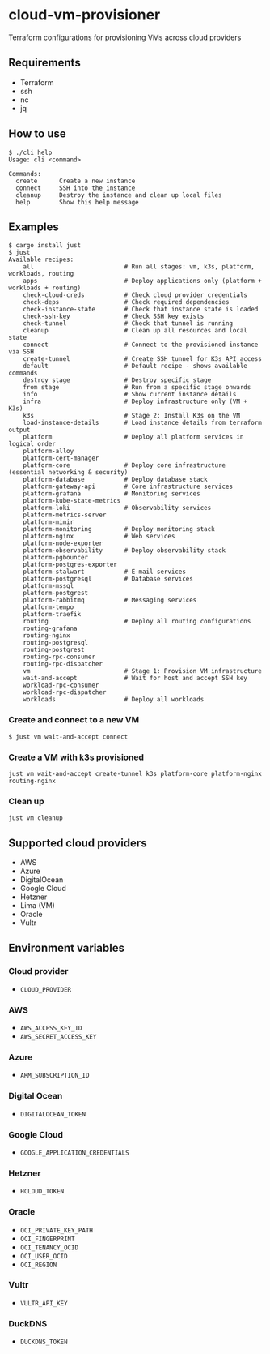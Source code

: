 # cloud-vm-provisioner
Terraform configurations for provisioning VMs across cloud providers

## Requirements

* Terraform
* ssh
* nc
* jq

## How to use

```
$ ./cli help
Usage: cli <command>

Commands:
  create      Create a new instance
  connect     SSH into the instance
  cleanup     Destroy the instance and clean up local files
  help        Show this help message
```

## Examples

```shell
$ cargo install just
$ just
Available recipes:
    all                         # Run all stages: vm, k3s, platform, workloads, routing
    apps                        # Deploy applications only (platform + workloads + routing)
    check-cloud-creds           # Check cloud provider credentials
    check-deps                  # Check required dependencies
    check-instance-state        # Check that instance state is loaded
    check-ssh-key               # Check SSH key exists
    check-tunnel                # Check that tunnel is running
    cleanup                     # Clean up all resources and local state
    connect                     # Connect to the provisioned instance via SSH
    create-tunnel               # Create SSH tunnel for K3s API access
    default                     # Default recipe - shows available commands
    destroy stage               # Destroy specific stage
    from stage                  # Run from a specific stage onwards
    info                        # Show current instance details
    infra                       # Deploy infrastructure only (VM + K3s)
    k3s                         # Stage 2: Install K3s on the VM
    load-instance-details       # Load instance details from terraform output
    platform                    # Deploy all platform services in logical order
    platform-alloy
    platform-cert-manager
    platform-core               # Deploy core infrastructure (essential networking & security)
    platform-database           # Deploy database stack
    platform-gateway-api        # Core infrastructure services
    platform-grafana            # Monitoring services
    platform-kube-state-metrics
    platform-loki               # Observability services
    platform-metrics-server
    platform-mimir
    platform-monitoring         # Deploy monitoring stack
    platform-nginx              # Web services
    platform-node-exporter
    platform-observability      # Deploy observability stack
    platform-pgbouncer
    platform-postgres-exporter
    platform-stalwart           # E-mail services
    platform-postgresql         # Database services
    platform-mssql         
    platform-postgrest
    platform-rabbitmq           # Messaging services
    platform-tempo
    platform-traefik
    routing                     # Deploy all routing configurations
    routing-grafana
    routing-nginx
    routing-postgresql
    routing-postgrest
    routing-rpc-consumer
    routing-rpc-dispatcher
    vm                          # Stage 1: Provision VM infrastructure
    wait-and-accept             # Wait for host and accept SSH key
    workload-rpc-consumer
    workload-rpc-dispatcher
    workloads                   # Deploy all workloads
```

### Create and connect to a new VM

```
$ just vm wait-and-accept connect
```

### Create a VM with k3s provisioned

```
just vm wait-and-accept create-tunnel k3s platform-core platform-nginx routing-nginx
```

### Clean up

```
just vm cleanup
```

## Supported cloud providers

* AWS
* Azure
* DigitalOcean
* Google Cloud
* Hetzner
* Lima (VM)
* Oracle
* Vultr

## Environment variables

### Cloud provider
* `CLOUD_PROVIDER`

### AWS
* `AWS_ACCESS_KEY_ID`
* `AWS_SECRET_ACCESS_KEY`

### Azure
* `ARM_SUBSCRIPTION_ID`

### Digital Ocean
* `DIGITALOCEAN_TOKEN`

### Google Cloud
* `GOOGLE_APPLICATION_CREDENTIALS`

### Hetzner
* `HCLOUD_TOKEN`

### Oracle
* `OCI_PRIVATE_KEY_PATH`
* `OCI_FINGERPRINT`
* `OCI_TENANCY_OCID`
* `OCI_USER_OCID`
* `OCI_REGION`

### Vultr
* `VULTR_API_KEY`

### DuckDNS
* `DUCKDNS_TOKEN`
